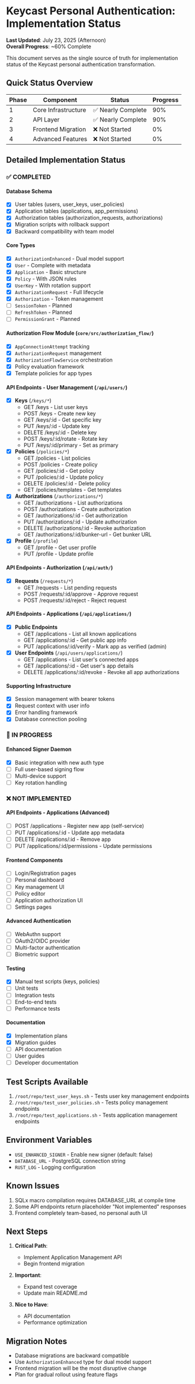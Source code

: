 # Keycast Personal Authentication: Implementation Status

**Last Updated**: July 23, 2025 (Afternoon)  
**Overall Progress**: ~60% Complete

This document serves as the single source of truth for implementation status of the Keycast personal authentication transformation.

## Quick Status Overview

| Phase | Component | Status | Progress |
|-------|-----------|---------|-----------|
| 1 | Core Infrastructure | ✅ Nearly Complete | 90% |
| 2 | API Layer | ✅ Nearly Complete | 90% |
| 3 | Frontend Migration | ❌ Not Started | 0% |
| 4 | Advanced Features | ❌ Not Started | 0% |

## Detailed Implementation Status

### ✅ COMPLETED

#### Database Schema
- [x] User tables (users, user_keys, user_policies)
- [x] Application tables (applications, app_permissions)
- [x] Authorization tables (authorization_requests, authorizations)
- [x] Migration scripts with rollback support
- [x] Backward compatibility with team model

#### Core Types
- [x] `AuthorizationEnhanced` - Dual model support
- [x] `User` - Complete with metadata
- [x] `Application` - Basic structure
- [x] `Policy` - With JSON rules
- [x] `UserKey` - With rotation support
- [x] `AuthorizationRequest` - Full lifecycle
- [x] `Authorization` - Token management
- [ ] `SessionToken` - Planned
- [ ] `RefreshToken` - Planned
- [ ] `PermissionGrant` - Planned

#### Authorization Flow Module (`core/src/authorization_flow/`)
- [x] `AppConnectionAttempt` tracking
- [x] `AuthorizationRequest` management
- [x] `AuthorizationFlowService` orchestration
- [x] Policy evaluation framework
- [x] Template policies for app types

#### API Endpoints - User Management (`/api/users/`)
- [x] **Keys** (`/keys/*`)
  - GET /keys - List user keys
  - POST /keys - Create new key
  - GET /keys/:id - Get specific key
  - PUT /keys/:id - Update key
  - DELETE /keys/:id - Delete key
  - POST /keys/:id/rotate - Rotate key
  - PUT /keys/:id/primary - Set as primary
- [x] **Policies** (`/policies/*`)
  - GET /policies - List policies
  - POST /policies - Create policy
  - GET /policies/:id - Get policy
  - PUT /policies/:id - Update policy
  - DELETE /policies/:id - Delete policy
  - GET /policies/templates - Get templates
- [x] **Authorizations** (`/authorizations/*`)
  - GET /authorizations - List authorizations
  - POST /authorizations - Create authorization
  - GET /authorizations/:id - Get authorization
  - PUT /authorizations/:id - Update authorization
  - DELETE /authorizations/:id - Revoke authorization
  - GET /authorizations/:id/bunker-url - Get bunker URL
- [x] **Profile** (`/profile`)
  - GET /profile - Get user profile
  - PUT /profile - Update profile

#### API Endpoints - Authorization (`/api/auth/`)
- [x] **Requests** (`/requests/*`)
  - GET /requests - List pending requests
  - POST /requests/:id/approve - Approve request
  - POST /requests/:id/reject - Reject request

#### API Endpoints - Applications (`/api/applications/`)
- [x] **Public Endpoints**
  - GET /applications - List all known applications
  - GET /applications/:id - Get public app info
  - PUT /applications/:id/verify - Mark app as verified (admin)
- [x] **User Endpoints** (`/api/users/applications/`)
  - GET /applications - List user's connected apps
  - GET /applications/:id - Get user's app details
  - DELETE /applications/:id/revoke - Revoke all app authorizations

#### Supporting Infrastructure
- [x] Session management with bearer tokens
- [x] Request context with user info
- [x] Error handling framework
- [x] Database connection pooling

### 🚧 IN PROGRESS

#### Enhanced Signer Daemon
- [x] Basic integration with new auth type
- [ ] Full user-based signing flow
- [ ] Multi-device support
- [ ] Key rotation handling

### ❌ NOT IMPLEMENTED

#### API Endpoints - Applications (Advanced)
- [ ] POST /applications - Register new app (self-service)
- [ ] PUT /applications/:id - Update app metadata
- [ ] DELETE /applications/:id - Remove app
- [ ] PUT /applications/:id/permissions - Update permissions

#### Frontend Components
- [ ] Login/Registration pages
- [ ] Personal dashboard
- [ ] Key management UI
- [ ] Policy editor
- [ ] Application authorization UI
- [ ] Settings pages

#### Advanced Authentication
- [ ] WebAuthn support
- [ ] OAuth2/OIDC provider
- [ ] Multi-factor authentication
- [ ] Biometric support

#### Testing
- [x] Manual test scripts (keys, policies)
- [ ] Unit tests
- [ ] Integration tests
- [ ] End-to-end tests
- [ ] Performance tests

#### Documentation
- [x] Implementation plans
- [x] Migration guides
- [ ] API documentation
- [ ] User guides
- [ ] Developer documentation

## Test Scripts Available

1. `/root/repo/test_user_keys.sh` - Tests user key management endpoints
2. `/root/repo/test_user_policies.sh` - Tests policy management endpoints
3. `/root/repo/test_applications.sh` - Tests application management endpoints

## Environment Variables

- `USE_ENHANCED_SIGNER` - Enable new signer (default: false)
- `DATABASE_URL` - PostgreSQL connection string
- `RUST_LOG` - Logging configuration

## Known Issues

1. SQLx macro compilation requires DATABASE_URL at compile time
2. Some API endpoints return placeholder "Not implemented" responses
3. Frontend completely team-based, no personal auth UI

## Next Steps

1. **Critical Path**:
   - Implement Application Management API
   - Begin frontend migration
   
2. **Important**:
   - Expand test coverage
   - Update main README.md
   
3. **Nice to Have**:
   - API documentation
   - Performance optimization

## Migration Notes

- Database migrations are backward compatible
- Use `AuthorizationEnhanced` type for dual model support
- Frontend migration will be the most disruptive change
- Plan for gradual rollout using feature flags